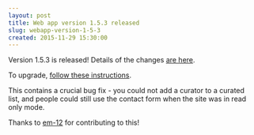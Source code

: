 ```yaml
---
layout: post
title: Web app version 1.5.3 released
slug: webapp-version-1-5-3
created: 2015-11-29 15:30:00
---
```


Version 1.5.3 is released! Details of the changes [are here](http://ican.openacalendar.org/webapp/release/1.5.3.html).

To upgrade, [follow these instructions](http://docs.openacalendar.org/en/v1.5.x/serveradministrators/core/upgrading.html).

This contains a crucial bug fix - you could not add a curator to a curated list, and people could still use the contact form when the site was in read only mode.

Thanks to [em-12](https://github.com/OpenACalendar/OpenACalendar-Web-Core/pull/478) for contributing to this!